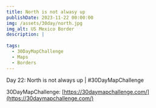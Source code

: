 ```yaml
---
title: North is not alwasy up
publishDate: 2023-11-22 00:00:00
img: /assets/30day/north.jpg
img_alt: US Mexico Border
description: |
  
tags:
  - 30DayMapChallenge
  - Maps
  - Borders
---
```


Day 22: North is not always up | #30DayMapChallenge



30DayMapChallenge:  [https://30daymapchallenge.com/](https://30daymapchallenge.com/)